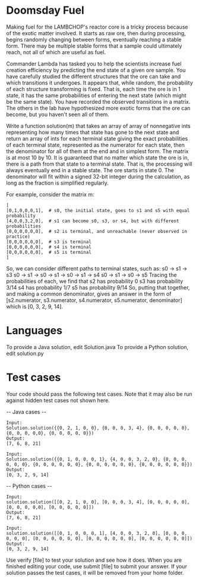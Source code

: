 Doomsday Fuel
=============

Making fuel for the LAMBCHOP's reactor core is a tricky process because of the exotic matter 
involved. It starts as raw ore, then during processing, begins randomly changing between forms, 
eventually reaching a stable form. There may be multiple stable forms that a sample could 
ultimately reach, not all of which are useful as fuel.   

Commander Lambda has tasked you to help the scientists increase fuel creation efficiency by 
predicting the end state of a given ore sample. You have carefully studied the different 
structures that the ore can take and which transitions it undergoes. It appears that, while 
random, the probability of each structure transforming is fixed. That is, each time the ore is 
in 1 state, it has the same probabilities of entering the next state (which might be the same 
state).  You have recorded the observed transitions in a matrix. The others in the lab have 
hypothesized more exotic forms that the ore can become, but you haven't seen all of them.      

Write a function solution(m) that takes an array of array of nonnegative ints representing how 
many times that state has gone to the next state and return an array of ints for each terminal 
state giving the exact probabilities of each terminal state, represented as the numerator for 
each state, then the denominator for all of them at the end and in simplest form. The matrix is 
at most 10 by 10. It is guaranteed that no matter which state the ore is in, there is a path 
from that state to a terminal state. That is, the processing will always eventually end in a 
stable state. The ore starts in state 0. The denominator will fit within a signed 32-bit integer 
during the calculation, as long as the fraction is simplified regularly.       

For example, consider the matrix m:
```
[
[0,1,0,0,0,1],  # s0, the initial state, goes to s1 and s5 with equal probability
[4,0,0,3,2,0],  # s1 can become s0, s3, or s4, but with different probabilities
[0,0,0,0,0,0],  # s2 is terminal, and unreachable (never observed in practice)
[0,0,0,0,0,0],  # s3 is terminal
[0,0,0,0,0,0],  # s4 is terminal
[0,0,0,0,0,0],  # s5 is terminal
]
```
So, we can consider different paths to terminal states, such as:
s0 -> s1 -> s3
s0 -> s1 -> s0 -> s1 -> s0 -> s1 -> s4
s0 -> s1 -> s0 -> s5
Tracing the probabilities of each, we find that
s2 has probability 0
s3 has probability 3/14
s4 has probability 1/7
s5 has probability 9/14
So, putting that together, and making a common denominator, gives an answer in the form of
[s2.numerator, s3.numerator, s4.numerator, s5.numerator, denominator] which is
[0, 3, 2, 9, 14].

Languages
=========

To provide a Java solution, edit Solution.java
To provide a Python solution, edit solution.py

Test cases
==========
Your code should pass the following test cases.
Note that it may also be run against hidden test cases not shown here.

-- Java cases --
```
Input:
Solution.solution({{0, 2, 1, 0, 0}, {0, 0, 0, 3, 4}, {0, 0, 0, 0, 0}, {0, 0, 0, 0,0}, {0, 0, 0, 0, 0}})
Output:
[7, 6, 8, 21]

Input:
Solution.solution({{0, 1, 0, 0, 0, 1}, {4, 0, 0, 3, 2, 0}, {0, 0, 0, 0, 0, 0}, {0, 0, 0, 0, 0, 0}, {0, 0, 0, 0, 0, 0}, {0, 0, 0, 0, 0, 0}})
Output:
[0, 3, 2, 9, 14]
```
-- Python cases --
```
Input:
solution.solution([[0, 2, 1, 0, 0], [0, 0, 0, 3, 4], [0, 0, 0, 0, 0], [0, 0, 0, 0,0], [0, 0, 0, 0, 0]])
Output:
[7, 6, 8, 21]

Input:
solution.solution([[0, 1, 0, 0, 0, 1], [4, 0, 0, 3, 2, 0], [0, 0, 0, 0, 0, 0], [0, 0, 0, 0, 0, 0], [0, 0, 0, 0, 0, 0], [0, 0, 0, 0, 0, 0]])
Output:
[0, 3, 2, 9, 14]
```
Use verify [file] to test your solution and see how it does. When you are finished editing your 
code, use submit [file] to submit your answer. If your solution passes the test cases, it will 
be removed from your home folder.  